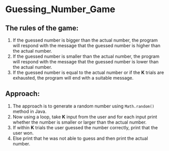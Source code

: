 # Guessing_Number_Game

## The rules of the game:
1. If the guessed number is bigger than the actual number, the program will respond with the message that the guessed number is higher than the actual number.
2. If the guessed number is smaller than the actual number, the program will respond with the message that the guessed number is lower than the actual number.
3. If the guessed number is equal to the actual number or if the **K** trials are exhausted, the program will end with a suitable message.

## Approach:
1. The approach is to generate a random number using `Math.random()` method in Java.
2. Now using a loop, take **K** input from the user and for each input print whether the number is smaller or larger than the actual number.
3. If within **K** trials the user guessed the number correctly, print that the user won.
4. Else print that he was not able to guess and then print the actual number.
